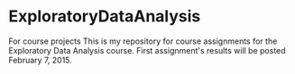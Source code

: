 # ExploratoryDataAnalysis
For course projects
This is my repository for course assignments for the Exploratory Data Analysis course.
First assignment's results will be posted February 7, 2015.
